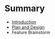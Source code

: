 # Summary

* [Introduction](README.md)
* [Plan and Design](plan_and_design.md)
* Feature Brainstorm


